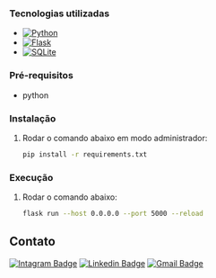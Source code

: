 ### Tecnologias utilizadas

* [![Python][Python]][Python-url]
* [![Flask][Flask]][Flask-url]
* [![SQLite][SQLite]][SQLite-url]

### Pré-requisitos

* python

### Instalação

1. Rodar o comando abaixo em modo administrador:
   ```sh
   pip install -r requirements.txt
   ```
   
### Execução

1. Rodar o comando abaixo:
   ```sh
   flask run --host 0.0.0.0 --port 5000 --reload
   ```

<!-- CONTACT -->
## Contato

[![Intagram Badge](https://img.shields.io/badge/-@plscabral-6633cc?style=flat-square&labelColor=6633cc&logo=instagram&logoColor=white&link=https://twitter.com/dieegosf)](https://www.instagram.com/plscabral/)
[![Linkedin Badge](https://img.shields.io/badge/-Paulo%20Cabral-6633cc?style=flat-square&logo=Linkedin&logoColor=white&link=https://www.linkedin.com/in/plscabral/)](https://www.linkedin.com/in/plscabral/)
[![Gmail Badge](https://img.shields.io/badge/-paulo.luiz127@gmail.com-6633cc?style=flat-square&logo=Gmail&logoColor=white&link=mailto:paulo.luiz127@gmail.com)](mailto:paulo.luiz127@gmail.com)

[Python]: https://img.shields.io/badge/Python-20232A?style=for-the-badge&logo=python&logoColor=61DAFB
[Python-url]: https://www.python.org/
[Flask]: https://img.shields.io/badge/FLASK-20232A?style=for-the-badge&logo=flask&logoColor=61DAFB
[Flask-url]: https://flask.palletsprojects.com/en/3.0.x/
[SQLite]: https://img.shields.io/badge/SQLite-20232A?style=for-the-badge&logo=sqlite&logoColor=61DAFB
[SQLite-url]: https://www.sqlite.org/index.html
